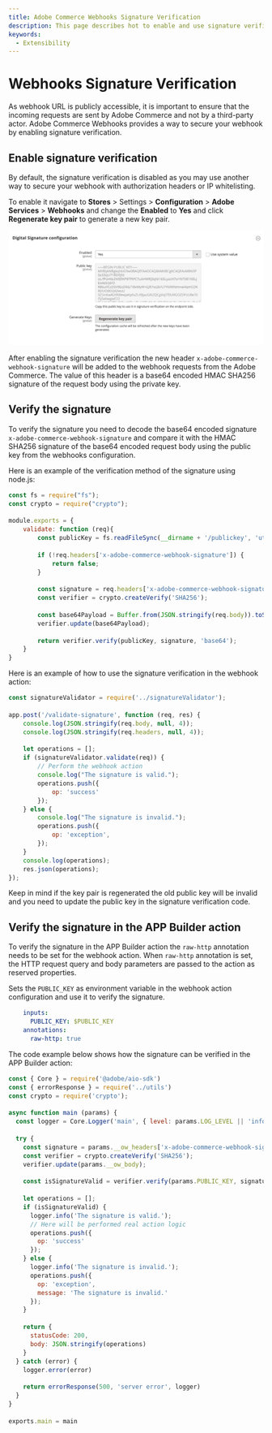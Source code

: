 ```yaml
---
title: Adobe Commerce Webhooks Signature Verification
description: This page describes hot to enable and use signature verification for Adobe Commerce Webhooks.
keywords:
  - Extensibility
---
```


# Webhooks Signature Verification

As webhook URL is publicly accessible, it is important to ensure that the incoming requests are sent by Adobe Commerce and not by a third-party actor. Adobe Commerce Webhooks provides a way to secure your webhook by enabling signature verification.

## Enable signature verification

By default, the signature verification is disabled as you may use another way to secure your webhook with authorization headers or IP whitelisting.

To enable it navigate to **Stores** > Settings > **Configuration** > **Adobe Services** > **Webhooks** and change the **Enabled** to **Yes** and click **Regenerate key pair** to generate a new key pair.

![Webhooks configuration](../_images/webhooks/signature-configuration.png)

After enabling the signature verification the new header `x-adobe-commerce-webhook-signature` will be added to the webhook requests from the Adobe Commerce. The value of this header is a base64 encoded HMAC SHA256 signature of the request body using the private key.

## Verify the signature

To verify the signature you need to decode the base64 encoded signature `x-adobe-commerce-webhook-signature` and compare it with the HMAC SHA256 signature of the base64 encoded request body using the public key from the webhooks configuration.

Here is an example of the verification method of the signature using node.js:

```javascript
const fs = require("fs");
const crypto = require("crypto");

module.exports = {
    validate: function (req){
        const publicKey = fs.readFileSync(__dirname + '/publickey', 'utf-8');

        if (!req.headers['x-adobe-commerce-webhook-signature']) {
            return false;
        }

        const signature = req.headers['x-adobe-commerce-webhook-signature'];
        const verifier = crypto.createVerify('SHA256');

        const base64Payload = Buffer.from(JSON.stringify(req.body)).toString('base64');
        verifier.update(base64Payload);

        return verifier.verify(publicKey, signature, 'base64');
    }
}
```

Here is an example of how to use the signature verification in the webhook action:

```javascript
const signatureValidator = require('../signatureValidator');

app.post('/validate-signature', function (req, res) {
    console.log(JSON.stringify(req.body, null, 4));
    console.log(JSON.stringify(req.headers, null, 4));

    let operations = [];
    if (signatureValidator.validate(req)) {
        // Perform the webhook action
        console.log("The signature is valid.");
        operations.push({
            op: 'success'
        });
    } else {
        console.log("The signature is invalid.");
        operations.push({
            op: 'exception',
        });
    }
    console.log(operations);
    res.json(operations);
});
```

Keep in mind if the key pair is regenerated the old public key will be invalid and you need to update the public key in the signature verification code.


## Verify the signature in the APP Builder action

To verify the signature in the APP Builder action the `raw-http` annotation needs to be set for the webhook action. When `raw-http` annotation is set, the HTTP request query and body parameters are passed to the action as reserved properties.

Sets the `PUBLIC_KEY` as environment variable in the webhook action configuration and use it to verify the signature.

```yaml
    inputs:
      PUBLIC_KEY: $PUBLIC_KEY
    annotations:
      raw-http: true
```

The code example below shows how the signature can be verified in the APP Builder action:

```javascript
const { Core } = require('@adobe/aio-sdk')
const { errorResponse } = require('../utils')
const crypto = require('crypto');

async function main (params) {
  const logger = Core.Logger('main', { level: params.LOG_LEVEL || 'info' })

  try {
    const signature = params.__ow_headers['x-adobe-commerce-webhook-signature'] || '';
    const verifier = crypto.createVerify('SHA256');
    verifier.update(params.__ow_body);

    const isSignatureValid = verifier.verify(params.PUBLIC_KEY, signature, 'base64');

    let operations = [];
    if (isSignatureValid) {
      logger.info('The signature is valid.');
      // Here will be performed real action logic
      operations.push({
        op: 'success'
      });
    } else {
      logger.info('The signature is invalid.');
      operations.push({
        op: 'exception',
        message: 'The signature is invalid.'
      });
    }

    return {
      statusCode: 200,
      body: JSON.stringify(operations)
    }
  } catch (error) {
    logger.error(error)

    return errorResponse(500, 'server error', logger)
  }
}

exports.main = main
```

